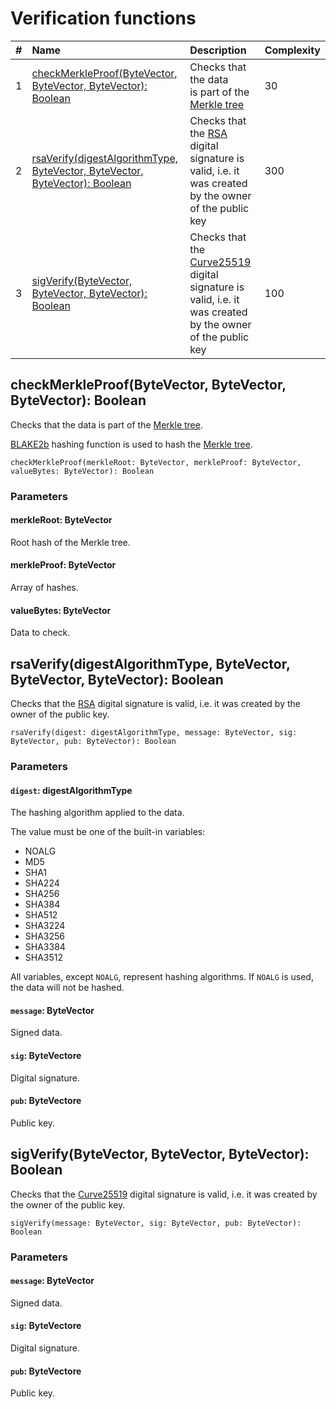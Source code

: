 # Verification functions

| # | Name | Description | Complexity |
| :--- | :--- | :--- | :--- |
| 1 | [checkMerkleProof(ByteVector, ByteVector, ByteVector): Boolean](#check-merkle-proof) | Checks that the data is part of the [Merkle tree](https://en.wikipedia.org/wiki/Merkle_tree) | 30 |
| 2 | [rsaVerify(digestAlgorithmType, ByteVector, ByteVector, ByteVector): Boolean](#rsa-verify) | Checks that the [RSA](https://en.wikipedia.org/wiki/RSA_%28cryptosystem%29) digital signature is valid, i.e. it was created by the owner of the public key | 300 |
| 3 | [sigVerify(ByteVector, ByteVector, ByteVector): Boolean](#sig-verify) | Checks that the [Curve25519](https://en.wikipedia.org/wiki/Curve25519) digital signature is valid, i.e. it was created by the owner of the public key | 100 |

## checkMerkleProof(ByteVector, ByteVector, ByteVector): Boolean<a id="check-merkle-proof"></a>

Checks that the data is part of the [Merkle tree](https://en.wikipedia.org/wiki/Merkle_tree).

[BLAKE2b](https://en.wikipedia.org/wiki/BLAKE_%28hash_function%29) hashing function is used to hash the [Merkle tree](https://en.wikipedia.org/wiki/Merkle_tree).

``` ride
checkMerkleProof(merkleRoot: ByteVector, merkleProof: ByteVector, valueBytes: ByteVector): Boolean
```

### Parameters

#### merkleRoot: ByteVector

Root hash of the Merkle tree.

#### merkleProof: ByteVector

Array of hashes.

#### valueBytes: ByteVector

Data to check.

## rsaVerify(digestAlgorithmType, ByteVector, ByteVector, ByteVector): Boolean<a id="rsa-verify"></a>

Checks that the [RSA](https://en.wikipedia.org/wiki/RSA_%28cryptosystem%29) digital signature is valid, i.e. it was created by the owner of the public key.

``` ride
rsaVerify(digest: digestAlgorithmType, message: ByteVector, sig: ByteVector, pub: ByteVector): Boolean
```

### Parameters

#### `digest`: digestAlgorithmType

The hashing algorithm applied to the data.

The value must be one of the built-in variables:

* NOALG
* MD5
* SHA1
* SHA224
* SHA256
* SHA384
* SHA512
* SHA3224
* SHA3256
* SHA3384
* SHA3512

All variables, except `NOALG`, represent hashing algorithms. If `NOALG` is used, the data will not be hashed.

#### `message`: ByteVector

Signed data.

#### `sig`: ByteVectore

Digital signature.

#### `pub`: ByteVectore

Public key.

## sigVerify(ByteVector, ByteVector, ByteVector): Boolean<a id="sig-verify"></a>

Checks that the [Curve25519](https://en.wikipedia.org/wiki/Curve25519) digital signature is valid, i.e. it was created by the owner of the public key.

``` ride
sigVerify(message: ByteVector, sig: ByteVector, pub: ByteVector): Boolean
```

### Parameters

#### `message`: ByteVector

Signed data.

#### `sig`: ByteVectore

Digital signature.

#### `pub`: ByteVectore

Public key.
